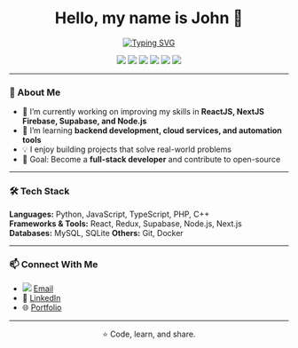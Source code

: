 <h1 align="center">Hello, my name is John 👋</h1>


<p align="center">
  <a href="https://git.io/typing-svg"><img src="https://readme-typing-svg.herokuapp.com?font=Fira+Code&weight=500&pause=1000&color=00F796&width=435&lines=%F0%9F%8E%93+Computer+Science+Graduate;%F0%9F%92%BB+Aspiring+Developer;%F0%9F%8C%B1+Lifelong+Learner++" alt="Typing SVG" /></a>
</p>


<p align="center">
  <img src="https://img.shields.io/badge/JavaScript-black?style=flat-square&logo=JavaScript" />
  <img src="https://img.shields.io/badge/TypeScript-black?style=flat-square&logo=TypeScript" />
  <img src="https://img.shields.io/badge/Python-black?style=flat-square&logo=Python" />
  <img src="https://img.shields.io/badge/Laravel-black?style=flat-square&logo=Laravel" />
  <img src="https://img.shields.io/badge/Nuxt.js-black?style=flat-square&logo=nuxt.js" />
  <img src="https://img.shields.io/badge/Docker-black?style=flat-square&logo=Docker" />
</p>

---

### 🚀 About Me

- 🔭 I’m currently working on improving my skills in **ReactJS, NextJS Firebase, Supabase, and Node.js**  
- 🌱 I’m learning **backend development, cloud services, and automation tools**  
- 💡 I enjoy building projects that solve real-world problems  
- 🎯 Goal: Become a **full-stack developer** and contribute to open-source  

---

### 🛠️ Tech Stack

**Languages:** Python, JavaScript, TypeScript, PHP, C++  
**Frameworks & Tools:** React, Redux, Supabase, Node.js, Next.js  
**Databases:** MySQL, SQLite 
**Others:** Git, Docker

---

### 📫 Connect With Me

- <img src="https://img.shields.io/badge/Email-johnflorida18@gmail.com-D14836?style=flat&logo=gmail&logoColor=white"/> [Email](mailto:johnflorida18@gmail.com)
- 💼 [LinkedIn](https://linkedin.com/in/johnflorida21)  
- 🌐 [Portfolio](https://www.johnflorida.me) 

---

<p align="center">⭐️ Code, learn, and share.</p>

